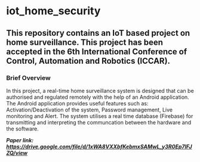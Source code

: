 # iot_home_security
## This repository contains an IoT based project on home surveillance. This project has been accepted in the 6th International Conference of Control, Automation and Robotics (ICCAR). 

### Brief Overview
In this project, a real-time home surveillance system is designed that can be authorised and regulated remotely with the help of an Android application. The Android application provides useful features such as: Activation/Deactivation of the system, Password management, Live monitoring and Alert. The system utilises a real time database (Firebase) for transmitting and interpreting the communcation between the hardware and the software.

**_Paper link: https://drive.google.com/file/d/1xWA8VXXbfKebmxSAMwL_y3R0Ep7lFJZQ/view_**



